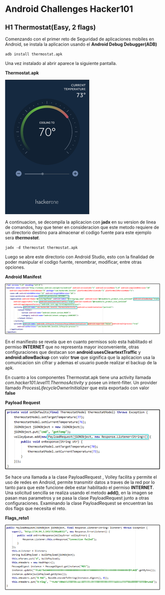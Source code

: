 # Android Challenges Hacker101

## H1 Thermostat(Easy, 2 flags)

Comenzando con el primer reto de Seguridad de aplicaciones mobiles en Android, se instala la aplicacion usando el **Android Debug Debugger(ADB)**

`adb install thermostat.apk`

Una vez instalado al abrir aparece la siguiente pantalla.

**Thermostat.apk**

![](/images/android/thermostat.png)

A continuacion, se decompila la aplicacion con **jadx** en su version de linea de comandos, hay que tener en consideracion que este metodo requiere de un directorio destino para almacenar el codigo fuente para este ejemplo sera ***thermostat***.

`jadx -d thermostat thermostat.apk `

Luego se abre este directorio con Android Studio, esto con la finalidad de poder manipular el codigo fuente, renombrar, modificar, entre otras opciones.

**Android Manifest**

![](/images/android/manifest.png)

En el manifiesto se revela que en cuanto permisos solo esta habilitado el permiso **INTERNET** que no representa mayor inconveniente, otras configuraciones que destacan son **android:usesCleartextTraffic** y **android:allowBackup** con valor **true** que significa que la aplicacion usa la comunicacion sin cifrar y ademas el usuario puede realizar el backup de la apk.

En cuanto a los componentes Thermostat.apk tiene una activity llamada *com.hacker101.level11.ThermosActivity* y posee un intent-filter. Un provider llamado *ProcessLifecycleOwnerInitializer* que esta exportado con valor **false**

**Payload Request**

![](/images/android/payloadrequest.png)

Se hace una llamada a la clase PayloadRequest , Volley facilita y permite el uso de redes en Android, permite transmitir datos a traves de la red por lo tanto para que este funcione debe estar habilitado el permiso **INTERNET**. Una solicitud sencilla se realiza usando el metodo **add()**, en la imagen se pasan mas parametros y se pasa la clase PayloadRequest junto a otras configuraciones. Examinando la clase PayloadRequest se encuentran las dos flags que necesita el reto.

**Flags_reto1**

![](/images/android/flags_reto1.png)







